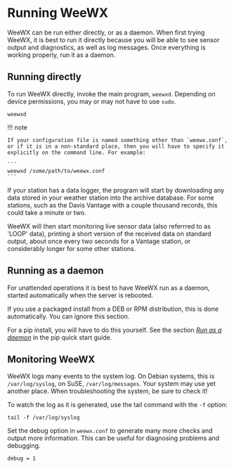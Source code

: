 # Running WeeWX
WeeWX can be run either directly, or as a daemon. When first trying WeeWX, it is best to run it directly because you will be able to see sensor output and diagnostics, as well as log messages. Once everything is working properly, run it as a daemon.

## Running directly
To run WeeWX directly, invoke the main program, `weewxd`. Depending on device permissions, you may
or may not have to use `sudo`.

```shell
weewxd
```

!!! note
    
    If your configuration file is named something other than `weewx.conf`, or if it is in a non-standard place, then you will have to specify it explicitly on the command line. For example:

    ```
    weewxd /some/path/to/weewx.conf
    ```

If your station has a data logger, the program will start by downloading any data stored in your weather station into the archive database. For some stations, such as the Davis Vantage with a couple thousand records, this could take a minute or two.

WeeWX will then start monitoring live sensor data (also referrred to as 'LOOP' data), printing a short version of the received data on standard output, about once every two seconds for a Vantage station, or considerably longer for some other stations.


## Running as a daemon
For unattended operations it is best to have WeeWX run as a daemon, started automatically when the server is rebooted.

If you use a packaged install from a DEB or RPM distribution, this is done automatically. You can ignore this section.

For a pip install, you will have to do this yourself. See the section [*Run as a daemon*](../../pip/#run-as-a-daemon) in the pip quick start guide.

## Monitoring WeeWX
WeeWX logs many events to the system log. On Debian systems, this is `/var/log/syslog`, on SuSE, `/var/log/messages`. Your system may use yet another place. When troubleshooting the system, be sure to check it!

To watch the log as it is generated, use the tail command with the `-f` option:

```
tail -f /var/log/syslog
```

Set the debug option in `weewx.conf` to generate many more checks and output more information. This can be useful for diagnosing problems and debugging.

```
debug = 1
```
